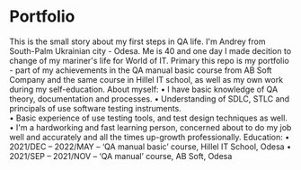 # Portfolio
This is the small story about my first steps in QA life.
I'm Andrey from South-Palm Ukrainian city - Odesa. 
Me is 40 and one day I made decition to change of my mariner's life for World of IT.
Primary this repo is my portfolio - part of my achievements in the QA manual basic course 
from AB Soft Company and the same course in Hillel IT school, as well as my own work during my self-education.
About myself:
•   I have basic knowledge of QA theory, documentation and processes. 
•   Understanding of SDLC, STLC and principals of use software testing instruments.  
•   Basic experience of use testing tools, and test design techniques as well. 
•   I'm a hardworking and fast learning person, concerned about to do my job well and accurately and all the times up-growth professionally.
Education: 
•	2021/DEC – 2022/MAY – ‘QA manual basic’ course, Hillel IT School, Odesa
•	2021/SEP – 2021/NOV – ‘QA manual’ course, AB Soft, Odesa
